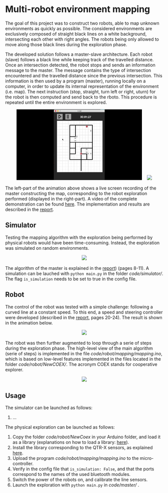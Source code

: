 # Multi-robot environment mapping 

The goal of this project was to construct two robots, able to map unknown environments as quickly as possible. The considered environments are exclusively composed of straight black lines on a white background, intersecting each other with right angles. The robots being only allowed to move along those black lines during the exploration phase.

The developed solution follows a master-slave architecture. Each robot (slave) follows a black line while keeping track of the travelled distance. Once an intersection detected, the robot stops and sends an information message to the master. The message contains the type of intersection encountered and the travelled distance since the previous intersection. This information is then used by a program (master), running locally on a computer, in order to update its internal representation of the environment (i.e. map). The next instruction (stop, straight, turn left or right, uturn) for the robot is then computed and send back to the rboto. This procedure is repeated until the entire environment is explored.

<p align="center">
    <img width="400" src="gifs/gif-left.gif">&nbsp;&nbsp;&nbsp;
    <img width="400" src="gifs/gif-right.gif">
</p>

The left-part of the animation above shows a live screen recording of the master constructing the map, corresponding to the robot exploration performed (displayed in the right-part). A video of the complete demonstration can be found [here](https://www.youtube.com/watch?v=w8zaz-Xr6bw&t=6s). The implementation and results are described in the [report](https://awerenne.github.io/files/pp-report.pdf).

## Simulator
Testing the mapping algorithm with the exploration being performed by physical robots would have been time-consuming. Instead, the exploration was simulated on random environments. 

<p align="center">
    <img width="500" src="gifs/gif-simul.gif">
</p>

The algorithm of the master is explained in the [report](report/personal-project.pdf)) (pages 8-11). A simulation can be lauched with <code>python main.py</code> in the folder *code/simulator/*. The flag <code>is_simulation</code> needs to be set to true in the config file.

## Robot
The control of the robot was tested with a simple challenge: following a curved line at a constant speed. To this end, a speed and steering controller were developed (described in the [report](report/personal-project.pdf), pages 20-24). The result is shown in the animation below.

<p align="center">
    <img width="500" src="gifs/gif-control.gif">
</p>

The robot was then further augmented to loop through a serie of steps during the exploration phase. The high-level view of the main algorithm (serie of steps) is implemented in the file *code/robot/mapping/mapping.ino*, which is based on low-level features implemented in the files located in the folder *code/robot/NewCOEX/*. The acronym COEX stands for cooperative explorer. 

<p align="center">
    <img width="500" src="gifs/gif-steps.gif">
</p>

## Usage
The simulator can be launched as follows:
1. ...

The physical exploration can be launched as follows:
1. Copy the folder *code/robot/NewCoex* in your Arduino folder, and load it as a library (explanations on how to load a library: [here](https://www.arduino.cc/en/guide/libraries)).
2. Install the library corresponding to the QTR-X sensors, as explained [here](https://www.pololu.com/docs/0J19/2).
3. Upload the program *code/robot/mapping/mapping.ino* to the micro-controller.
4. Verify in the config file that <code>is_simulation: False</code>, and that the ports correspond to the names of the used bluetooth modules.
5. Switch the power of the robots on, and calibrate the line sensors.
6. Launch the exploration with <code>python main.py</code> in *code/master/* .





